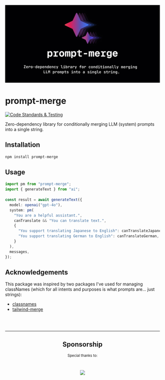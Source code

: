 <div>
  <img src="/prompt-merge-banner.png" alt="banner for prompt merge" />
</div>


# prompt-merge

[![Code Standards & Testing](https://github.com/zrosenbauer/prompt-merge/actions/workflows/ci.yaml/badge.svg)](https://github.com/zrosenbauer/prompt-merge/actions/workflows/ci.yaml)

Zero-dependency library for conditionally merging LLM (system) prompts into a single string.

## Installation

```bash
npm install prompt-merge
```

## Usage

```ts
import pm from "prompt-merge";
import { generateText } from "ai";

const result = await generateText({
  model: openai("gpt-4o"),
  system: pm(
    "You are a helpful assistant.",
    canTranslate && "You can translate text.",
    {
      "You support translating Japanese to English": canTranslateJapanese,
      "You support translating German to English": canTranslateGerman,
    }
  ),
  messages,
});
```

## Acknowledgements

This package was inspired by two packages I've used for managing classNames (which for all intents and purposes is what prompts are... just strings):

- [classnames](https://github.com/JedWatson/classnames)
- [tailwind-merge](https://github.com/dcastil/tailwind-merge)

<!-- Sponsorship footer -->
<br>
<br>
<hr>
<div align="center">
  <h2>Sponsorship</h1>
  <div><sup>Special thanks to:</sup></div>
  <br>
  <br>
  <a href="https://www.joggr.io/?utm_source=github&utm_medium=org-readme&utm_campaign=static-docs">
    <img src="https://assets.joggr.io/logos/logo.png" width="160"/>
  </a>
</div>
